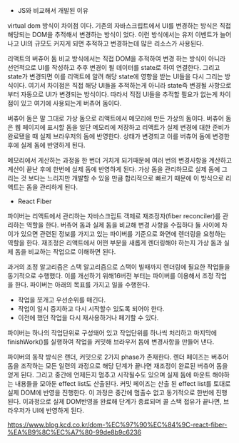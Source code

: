 - JS와 비교해서 개발된 이유

virtual dom 방식이 차이점 이다. 
기존의 자바스크립트에서 UI를 변경하는 방식은 직접 해당되는 DOM을 추적해서 변경하는 방식이 었다.
이런 방식에서는 유저 이벤트가 늘어나고 UI의 규모도 커지게 되면 추적하고 변경하는데 많은 리소스가 사용된다.

리액트의 버츄어 돔 비교 방식에서는 직접 DOM을 추적하여 변경 하는 방식이 아니라 선언적으로 UI를 작성하고 추후 변경이 될 데이터를 state로 하여 연결한다. 그리고 state가 변경되면 이를 리액트에 알려 해당 state에 영향을 받는 UI들을 다시 그리는 방식이다.
여기서 차이점은 직접 해당 UI들을 추적하는게 아니라 state즉 변경될 사항으로 부터 자동으로 UI가 변경되는 방식이다. 따라서 직접 UI들을 추적할 필요가 없는게 차이점이 있고 여기에 사용되는게 버츄어 돔이다.

버츄어 돔은 말 그대로 가상 돔으로 리액트에서 메모리에 만든 가상의 돔이다. 버츄어 돔은 웹 페이지에 표시할 돔을 일단 메모리에 저장하고 리액트가 실제 변경에 대한 준비가 완료됐을 때 실제 브라우저의 돔에 반영한다. 상태가 변경되고 이를 버츄어 돔에 변경한 후에 실제 돔에 반영하게 된다.

메모리에서 게산하는 과정을 한 번더 거치게 되기때문에 여러 번의 변경사항을 계산하고 계산이 끝난 후에 한번에 실제 돔에 반영하게 된다.
가상 돔을 관리하므로 실제 돔에 그리는 것 보다는 느리지만 개발할 수 있을 만큼 합리적으로 빠르기 때문에 이 방식으로 리액트는 돔을 관리하게 된다.

- React Fiber

파이버는 리액트에서 관리하는 자바스크립트 객체로 재조정자(fiber reconciler)를 관리하는 역할을 한다.
버츄어 돔과 실제 돔을 비교해 변경 사항을 수집하다 둘 사이에 차이가 있으면 관련된 정보를 가지고 있는 파이버를 기준으로 화면에 렌더링을 요청하는 역할을 한다.
재조정은 리액트에서 어떤 부분을 새롭게 렌더링해야 하는지 가상 돔과 실제 돔을 비교하는 작업으로 이해하면 된다.

과거의 조정 알고리즘은 스택 알고리즘으로 스택이 빌때까지 렌더링에 필요한 작업들을 동기적으로 수행했다. 이를 개선하기 위해16버전 부터는 파이버를 이용해서 조정 작업을 한다.
파이버는 아래의 목표를 가지고 일을 수행한다.
- 작업을 쪼개고 우선순위를 매긴다.
- 작업이 일시 중지하고 다시 시작할수 있도록 되어야 한다.
- 이전에 했던 작업을 다시 재사용하거나 페기할 수 있다.

파이버는 하나의 작업단위로 구성돼어 있고 작업단위를 하나씩 처리하고 마지막에 finishWork()를 실행하여 작업을 커밋해 브라우저 돔에 변경사항을 만들어 낸다.

파이버의 동작 방식은 랜더, 커밋으로 2가지 phase가 존재한다.
렌더 페이즈는 버추어 돔을 조작하는 모든 일련의 과정으로 해당 단계가 끝나면 재조정이 완료된 버츄어 돔을 얻게 된다. 그리고 중간에 언제든지 멈추고 시작될수도 있으며 실제 돔에 마운트 해야하는 내용들을 모아둔 effect list도 산출된다.
커밋 페이즈는 산출 된 effect list를 토대로 실제 DOM에 반영을 진행한다. 이 과정은 중간에 멈출수 없고 동기적으로 한번에 진행된다. 이과정으로 실제 DOM반영을 완료해 단계가 종료되며 콜 스택 접유가 끝나면, 브라우저가 UI에 반영하게 된다.


https://www.blog.kcd.co.kr/dom-%EC%97%90%EC%84%9C-react-fiber-%EA%B9%8C%EC%A7%80-99de8b9c6236